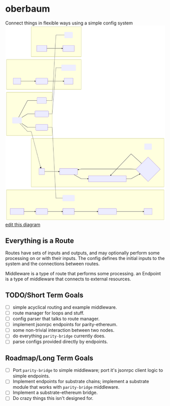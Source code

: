# oberbaum
Connect things in flexible ways using a simple config system
<img src=design.svg>
[edit this diagram](https://mermaidjs.github.io/mermaid-live-editor/#/edit/eyJjb2RlIjoiXG5cbmdyYXBoIExSXG4gIHN1YmdyYXBoXG4gICBZKDxiPmNvcmU8L2I-KVxuIGluaXQgLS0-IFpbXCJxdWVyeSBlbmRwb2ludHNcIl1cbiBaIC0tPiBaMVtyb3V0ZSBvdXRwdXQgYW5kIGV4ZWN1dGUgbWlkZGxld2FyZV0gXG5aMSAtLT4gWjJ7bmV3IHF1ZXJ5IHJlcXVpcmVkfVxuWjIgLS0geWVzIC0tPiBaXG5aMiAtLSBubyAtLT4gWjEgXG5cbiAgZW5kXG4gIHN1YmdyYXBoXG4gICBYKDxiPmNvbmZpZzwvYj4pIC0uLT4gaW5pdFxuICAgQShlbmRwb2ludHMpXG4gICBCKG1pZGRsZXdhcmUpXG4gICBDKHJvdXRpbmcpXG4gICBYIC0tLSBBXG4gICBYIC0tLSBCXG4gICBYIC0tLSBDXG4gIGVuZFxuICBzdWJncmFwaFxuIEEyKDxiPmVuZHBvaW50PC9iPilcbnBhcmFtZXRlcnMgLS0-IEQxKGVuY29kZXI_KVxuRDEgLS0-IHRyYW5zcG9ydFxudHJhbnNwb3J0IC0tPiBEMlxuIEQyKFwicGFyc2VyL2RlY29kZXI_XCIpIC0tPiByZXN1bHRcbiAgZW5kXG4gIHN1YmdyYXBoXG5CMig8Yj5taWRkbGV3YXJlPC9iPilcbmlucHV0IC0tPiBEMyh0cmFuc2Zvcm0pXG5EMyAtLT4gb3V0cHV0XG4gIGVuZFxuICBzdWJncmFwaFxuQzIoPGI-cm91dGU8L2I-KVxuRDRbXCJpbnB1dChzKVwiXSAtLT5cbkQ1W1wib3V0cHV0KHMpXCJdXG4gIGVuZFxuY2xhc3NEZWYgbGFiZWwgZmlsbDojZWVmLCBzdHJva2U6I2VlZlxuY2xhc3MgQTIsQjIsQzIsWCxZIGxhYmVsXG5BIC0uLSBBMlxuQiAtLi0gQjJcbkMgLS4tIEMyXG4iLCJtZXJtYWlkIjp7InRoZW1lIjoiZGVmYXVsdCJ9fQ)

## Everything is a Route
Routes have sets of inputs and outputs, and may optionally perform some processing on or with their inputs.
The config defines the initial inputs to the system and the connections between routes.

Middleware is a type of route that performs some processing.
an Endpoint is a type of middleware that connects to external resources.

## TODO/Short Term Goals
 * [ ] simple acyclical routing and example middleware.
 * [ ] route manager for loops and stuff.
 * [ ] config parser that talks to route manager.
 * [ ] implement jsonrpc endpoints for parity-ethereum.
 * [ ] some non-trivial interaction between two nodes.
 * [ ] do everything `parity-bridge` currently does.
 * [ ] parse configs provided directly by endpoints.

## Roadmap/Long Term Goals
 * [ ] Port `parity-bridge` to simple middleware; port it's jsonrpc client logic to simple endpoints.
 * [ ] Implement endpoints for substrate chains; implement a substrate module that works with `parity-bridge` middleware.
 * [ ] Implement a substrate-ethereum bridge.
 * [ ] Do crazy things this isn't designed for.
